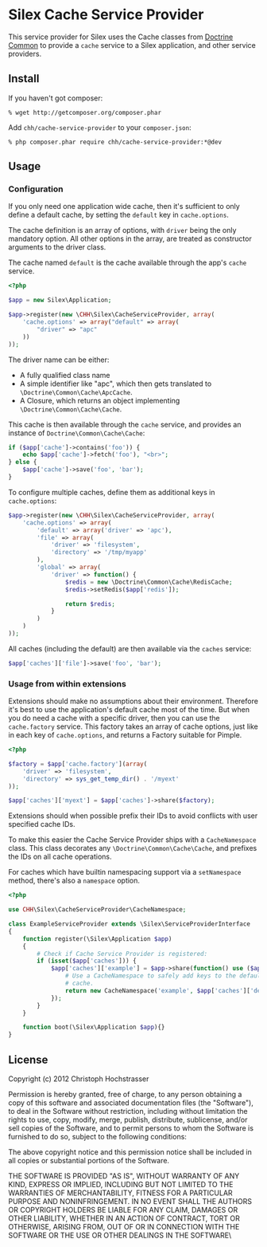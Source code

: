 # Silex Cache Service Provider

This service provider for Silex uses the Cache classes from [Doctrine
Common][] to provide a `cache` service to a Silex application, and
other service providers.

[Doctrine Common]: https://github.com/doctrine/common

## Install

If you haven't got composer:

    % wget http://getcomposer.org/composer.phar

Add `chh/cache-service-provider` to your `composer.json`:

    % php composer.phar require chh/cache-service-provider:*@dev

## Usage

### Configuration

If you only need one application wide cache, then it's sufficient to
only define a default cache, by setting the `default` key in `cache.options`.

The cache definition is an array of options, with `driver` being the
only mandatory option. All other options in the array, are treated as
constructor arguments to the driver class.

The cache named `default` is the cache available through the app's
`cache` service.

```php
<?php

$app = new Silex\Application;

$app->register(new \CHH\Silex\CacheServiceProvider, array(
    'cache.options' => array("default" => array(
        "driver" => "apc"
    ))
));
```

The driver name can be either:

* A fully qualified class name
* A simple identifier like "apc", which then gets translated to
  `\Doctrine\Common\Cache\ApcCache`.
* A Closure, which returns an object implementing
  `\Doctrine\Common\Cache\Cache`.

This cache is then available through the `cache` service, and provides
an instance of `Doctrine\Common\Cache\Cache`:

```php
if ($app['cache']->contains('foo')) {
    echo $app['cache']->fetch('foo'), "<br>";
} else {
    $app['cache']->save('foo', 'bar');
}
```

To configure multiple caches, define them as additional keys in
`cache.options`:

```php
$app->register(new \CHH\Silex\CacheServiceProvider, array(
    'cache.options' => array(
        'default' => array('driver' => 'apc'),
        'file' => array(
            'driver' => 'filesystem',
            'directory' => '/tmp/myapp'
        ),
        'global' => array(
            'driver' => function() {
                $redis = new \Doctrine\Common\Cache\RedisCache;
                $redis->setRedis($app['redis']);

                return $redis;
            }
        )
    )
));
```

All caches (including the default) are then available via the `caches`
service:

```php
$app['caches']['file']->save('foo', 'bar');
```

### Usage from within extensions

Extensions should make no assumptions about their environment. Therefore
it's best to use the application's default cache most of the time. But
when you do need a cache with a specific driver, then you can use the
`cache.factory` service. This factory takes an array of cache options,
just like in each key of `cache.options`, and returns a Factory suitable
for Pimple.

```php
<?php

$factory = $app['cache.factory'](array(
    'driver' => 'filesystem',
    'directory' => sys_get_temp_dir() . '/myext'
));

$app['caches']['myext'] = $app['caches']->share($factory);
```

Extensions should when possible prefix their IDs to avoid conflicts
with user specified cache IDs.

To make this easier the Cache Service Provider ships with a `CacheNamespace` class. This
class decorates any `\Doctrine\Common\Cache\Cache`, and prefixes the
IDs on all cache operations.

For caches which have builtin namespacing support via a `setNamespace` method, 
there's also a `namespace` option.

```php
<?php

use CHH\Silex\CacheServiceProvider\CacheNamespace;

class ExampleServiceProvider extends \Silex\ServiceProviderInterface
{
    function register(\Silex\Application $app)
    {
        # Check if Cache Service Provider is registered:
        if (isset($app['caches'])) {
            $app['caches']['example'] = $app->share(function() use ($app) {
                # Use a CacheNamespace to safely add keys to the default
                # cache.
                return new CacheNamespace('example', $app['caches']['default'])
            });
        }
    }

    function boot(\Silex\Application $app){}
}
```

## License

Copyright (c) 2012 Christoph Hochstrasser

Permission is hereby granted, free of charge, to any person obtaining a copy of this software and associated documentation files (the "Software"), to deal in the Software without restriction, including without limitation the rights to use, copy, modify, merge, publish, distribute, sublicense, and/or sell copies of the Software, and to permit persons to whom the Software is furnished to do so, subject to the following conditions:

The above copyright notice and this permission notice shall be included in all copies or substantial portions of the Software.

THE SOFTWARE IS PROVIDED "AS IS", WITHOUT WARRANTY OF ANY KIND, EXPRESS OR IMPLIED, INCLUDING BUT NOT LIMITED TO THE WARRANTIES OF MERCHANTABILITY, FITNESS FOR A PARTICULAR PURPOSE AND NONINFRINGEMENT. IN NO EVENT SHALL THE AUTHORS OR COPYRIGHT HOLDERS BE LIABLE FOR ANY CLAIM, DAMAGES OR OTHER LIABILITY, WHETHER IN AN ACTION OF CONTRACT, TORT OR OTHERWISE, ARISING FROM, OUT OF OR IN CONNECTION WITH THE SOFTWARE OR THE USE OR OTHER DEALINGS IN THE SOFTWARE\

